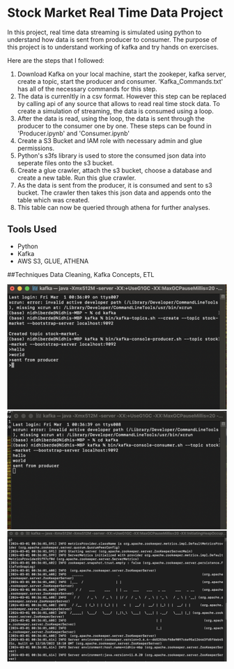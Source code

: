 # Stock Market Real Time Data Project

In this project, real time data streaming is simulated using python to understand how data is sent from producer to consumer. The purpose of this project is to understand working of kafka and try hands on exercises.

Here are the steps that I followed:

1. Download Kafka on your local machine, start the zookeper, kafka server, create a topic, start the producer and consumer. 'Kafka_Commands.txt' has all of the necessary commands for this step.
2. The data is currenltly in a csv format. However this step can be replaced by calling api of any source that allows to read real time stock data. To create a simulation of streaming, the data is consumed using a loop.
3. After the data is read, using the loop, the data is sent through the producer to the consumer one by one. These steps can be found in 'Producer.ipynb' and 'Consumer.ipynb'
4. Create a S3 Bucket and IAM role with necessary admin and glue permissions.
5. Python's s3fs library is used to store the consumed json data into seperate files onto the s3 bucket.
6. Create a glue crawler, attach the s3 bucket, choose a database and create a new table. Run this glue crawler.
7. As the data is sent from the producer, it is consumed and sent to s3 bucket. The crawler then takes this json data and appends onto the table which was created.
8. This table can now be queried through athena for further analyses.

## Tools Used

- Python
- Kafka
- AWS S3, GLUE, ATHENA

##Techniques
Data Cleaning, Kafka Concepts, ETL

![Producer](/images/producer.png)
![Consumer](/images/consumer.png)
![Zookeeper](/images/zookeeper.png)
